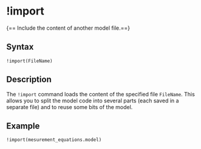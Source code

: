 # !import

{== Include the content of another model file.==}

## Syntax

    !import(FileName)

## Description

The `!import` command loads the content of the specified file `FileName`.
This allows you to split the model code into several parts (each saved in
a separate file) and to reuse some bits of the model.

## Example

    !import(mesurement_equations.model)





